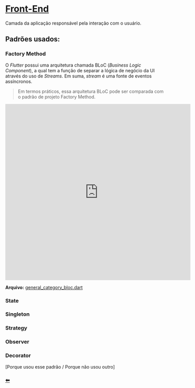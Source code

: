 # [Front-End](https://github.com/pax-app/Frontend)

Camada da aplicação responsável pela interação com o usuário.

## Padrões usados:

### Factory Method

O _Flutter_ possui uma arquitetura chamada BLoC (_Business Logic Component_), a qual tem
a função de separar a lógica de negócio da UI através do uso de _Streams_. Em suma, _stream_
é uma fonte de eventos assíncronos.

> Em termos práticos, essa arquitetura BLoC pode ser comparada com o padrão de projeto Factory Method.

<iframe
  src="https://carbon.now.sh/embed/?bg=rgba(255%2C255%2C255%2C0)&t=dracula&wt=none&l=auto&ds=true&dsyoff=0px&dsblur=25px&wc=false&wa=true&pv=56px&ph=56px&ln=true&fl=1&fm=Hack&fs=14px&lh=177%25&si=false&es=4x&wm=false&code=class%2520GeneralCategoryBloc%2520implements%2520BlocBase%2520%257B%250A%2509List%253CGeneralCategory%253E%2520apiGeneralCategories%2520%253D%2520List%253CGeneralCategory%253E()%253B%250A%2509final%2520_outGeneralCategoryController%2520%253D%2520BehaviorSubject%253CList%253CGeneralCategory%253E%253E()%253B%2520%2520%2520%2520%2520%2520%2520%2520%2520%2520%2520%2520%2520%2520%2520%250A%2520%2520%2509Stream%2520get%2520outGeneralCategories%2520%253D%253E%2520_outGeneralCategoryController.stream%253B%250A%250A%2520%2520%2520%2520GeneralCategoryBloc()%2520async%2520%257B%250A%2520%2520%2520%2520%2520%2520apiGeneralCategories%2520%253D%2520await%2520Api.getGeneralCategories()%253B%250A%2520%2520%2520%2520%2520%2520_outGeneralCategoryController.sink.add(apiGeneralCategories)%253B%250A%2520%2520%2520%2520%257D%250A%2520%2520%250A%2520%2520%2509%2540override%250A%2520%2520%2509void%2520dispose()%2520%257B%250A%2520%2520%2520%2520%2520_outGeneralCategoryController.close()%253B%250A%2520%2520%2520%2520%257D%2520%250A%257D"
  style="transform:scale(1); width:115%; height:550px; border:0; overflow:hidden;"
  sandbox="allow-scripts allow-same-origin">
</iframe>

**Arquivo:** [general_category_bloc.dart](https://github.com/pax-app/Frontend/blob/devel/lib/blocs/general_category_bloc.dart)

### State

### Singleton

### Strategy

### Observer

### Decorator

[Porque usou esse padrão / Porque não usou outro]

### [⬅](docs/DS/dinamica-e-seminario-4-b/criacionais.md#factory-method)
